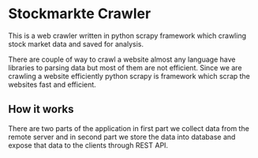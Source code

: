 # Stockmarkte Crawler
This is a web crawler written in python scrapy framework which crawling stock market data and saved for analysis.

There are couple of way to crawl a website almost any language have libraries to parsing data but most of them are not efficient. Since we are crawling a website efficiently python scrapy is framework which scrap the websites fast and efficient.

## How it works
There are two parts of the application in first part we collect data from the remote server and in second part we store the data into database and expose that data to the clients through REST API.

